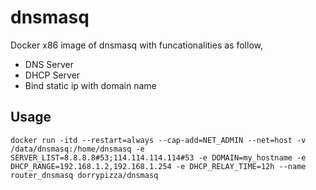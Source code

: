 # dnsmasq
Docker x86 image of dnsmasq with funcationalities as follow,

* DNS Server
* DHCP Server 
* Bind static ip with domain name
 

## Usage 
```
docker run -itd --restart=always --cap-add=NET_ADMIN --net=host -v /data/dnsmasq:/home/dnsmasq -e SERVER_LIST=8.8.8.8#53;114.114.114.114#53 -e DOMAIN=my_hostname -e DHCP_RANGE=192.168.1.2,192.168.1.254 -e DHCP_RELAY_TIME=12h --name router_dnsmasq dorrypizza/dnsmasq
```

